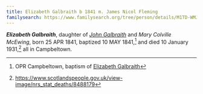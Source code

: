 ```yaml
---
title: Elizabeth Galbraith b 1841 m. James Nicol Fleming
familysearch: https://www.familysearch.org/tree/person/details/M1TD-WMJ
---
```

***Elizabeth Galbraith***, daughter of *[John Galbraith](galbraith-john-1809.md)* and *Mary Colville McEwing*,
born 25 APR 1841, baptized 10 MAY 1841,[^birth] and died 10 January 1931,[^death] all in Campbeltown.


[^birth]: OPR Campbeltown, baptism of [Elizabeth Galbraith](/sources/opr-campbeltown-births.md#1841-05-10-elizabeth-galbreath)

[^death]: https://www.scotlandspeople.gov.uk/view-image/nrs_stat_deaths/8488179
